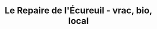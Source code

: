 ---
title: "Le Repaire de l'Écureuil - vrac, bio, local"
url: /sainte-croix/le-repaire-de-lecureuil-vrac-bio-local/
shop: Lebensmittel
---
